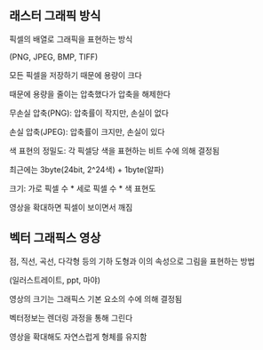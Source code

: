 ##

## 래스터 그래픽 방식

픽셀의 배열로 그래픽을 표현하는 방식

(PNG, JPEG, BMP, TIFF)

모든 픽셀을 저장하기 때문에 용량이 크다

때문에 용량을 줄이는 압축했다가 압축을 해제한다

무손실 압축(PNG): 압축률이 작지만, 손실이 없다

손실 압축(JPEG): 압축률이 크지만, 손실이 있다

색 표현의 정밀도: 각 픽셀당 색을 표현하는 비트 수에 의해 결정됨

최근에는 3byte(24bit, 2^24색) + 1byte(알파)

크기: 가로 픽셀 수 * 세로 픽셀 수 * 색 표현도 

영상을 확대하면 픽셀이 보이면서 깨짐

## 벡터 그래픽스 영상

점, 직선, 곡선, 다각형 등의 기하 도형과 이의 속성으로 그림을 표현하는 방법

(일러스트레이트, ppt, 마야)

영상의 크기는 그래픽스 기본 요소의 수에 의해 결정됨

벡터정보는 렌더링 과정을 통해 그린다

영상을 확대해도 자연스럽게 형체를 유지함